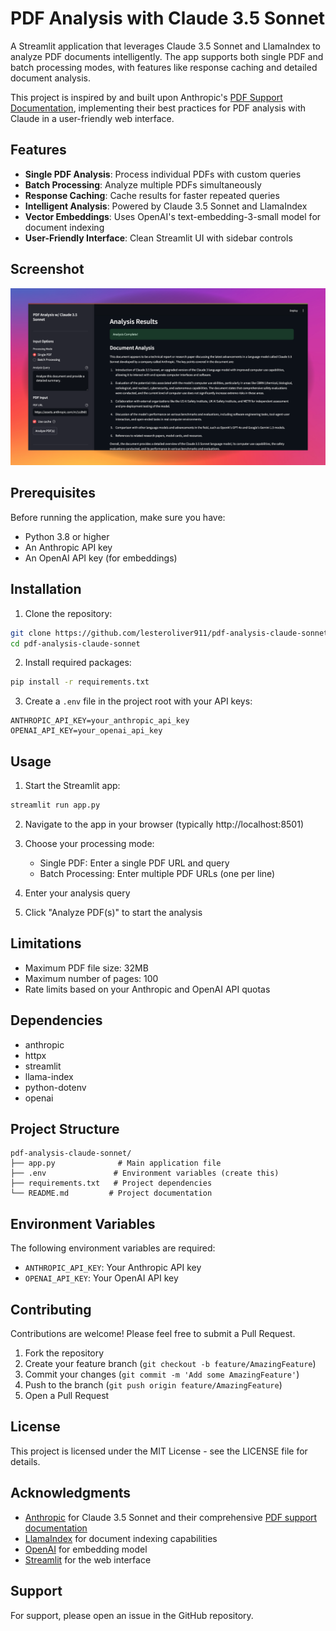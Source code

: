 # PDF Analysis with Claude 3.5 Sonnet

A Streamlit application that leverages Claude 3.5 Sonnet and LlamaIndex to analyze PDF documents intelligently. The app supports both single PDF and batch processing modes, with features like response caching and detailed document analysis.

This project is inspired by and built upon Anthropic's [PDF Support Documentation](https://docs.anthropic.com/en/docs/build-with-claude/pdf-support), implementing their best practices for PDF analysis with Claude in a user-friendly web interface.

## Features

- **Single PDF Analysis**: Process individual PDFs with custom queries
- **Batch Processing**: Analyze multiple PDFs simultaneously
- **Response Caching**: Cache results for faster repeated queries
- **Intelligent Analysis**: Powered by Claude 3.5 Sonnet and LlamaIndex
- **Vector Embeddings**: Uses OpenAI's text-embedding-3-small model for document indexing
- **User-Friendly Interface**: Clean Streamlit UI with sidebar controls

## Screenshot
![PDF Analysis with Claude Interface](https://github.com/lesteroliver911/pdf-analysis-claude-sonnet/blob/main/pdf_analysiswithclaude.png)

## Prerequisites

Before running the application, make sure you have:

- Python 3.8 or higher
- An Anthropic API key
- An OpenAI API key (for embeddings)

## Installation

1. Clone the repository:
```bash
git clone https://github.com/lesteroliver911/pdf-analysis-claude-sonnet.git
cd pdf-analysis-claude-sonnet
```

2. Install required packages:
```bash
pip install -r requirements.txt
```

3. Create a `.env` file in the project root with your API keys:
```env
ANTHROPIC_API_KEY=your_anthropic_api_key
OPENAI_API_KEY=your_openai_api_key
```

## Usage

1. Start the Streamlit app:
```bash
streamlit run app.py
```

2. Navigate to the app in your browser (typically http://localhost:8501)

3. Choose your processing mode:
   - Single PDF: Enter a single PDF URL and query
   - Batch Processing: Enter multiple PDF URLs (one per line)

4. Enter your analysis query

5. Click "Analyze PDF(s)" to start the analysis

## Limitations

- Maximum PDF file size: 32MB
- Maximum number of pages: 100
- Rate limits based on your Anthropic and OpenAI API quotas

## Dependencies

- anthropic
- httpx
- streamlit
- llama-index
- python-dotenv
- openai

## Project Structure

```
pdf-analysis-claude-sonnet/
├── app.py              # Main application file
├── .env               # Environment variables (create this)
├── requirements.txt   # Project dependencies
└── README.md         # Project documentation
```

## Environment Variables

The following environment variables are required:

- `ANTHROPIC_API_KEY`: Your Anthropic API key
- `OPENAI_API_KEY`: Your OpenAI API key

## Contributing

Contributions are welcome! Please feel free to submit a Pull Request.

1. Fork the repository
2. Create your feature branch (`git checkout -b feature/AmazingFeature`)
3. Commit your changes (`git commit -m 'Add some AmazingFeature'`)
4. Push to the branch (`git push origin feature/AmazingFeature`)
5. Open a Pull Request

## License

This project is licensed under the MIT License - see the LICENSE file for details.

## Acknowledgments

- [Anthropic](https://www.anthropic.com/) for Claude 3.5 Sonnet and their comprehensive [PDF support documentation](https://docs.anthropic.com/en/docs/build-with-claude/pdf-support)
- [LlamaIndex](https://www.llamaindex.ai/) for document indexing capabilities
- [OpenAI](https://openai.com/) for embedding model
- [Streamlit](https://streamlit.io/) for the web interface

## Support

For support, please open an issue in the GitHub repository.

